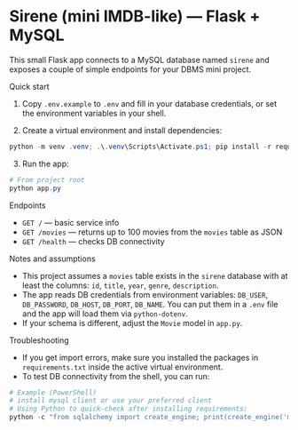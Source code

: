 # Sirene (mini IMDB-like) — Flask + MySQL

This small Flask app connects to a MySQL database named `sirene` and exposes a couple of simple endpoints for your DBMS mini project.

Quick start

1. Copy `.env.example` to `.env` and fill in your database credentials, or set the environment variables in your shell.

2. Create a virtual environment and install dependencies:

```powershell
python -m venv .venv; .\.venv\Scripts\Activate.ps1; pip install -r requirements.txt
```

3. Run the app:

```powershell
# From project root
python app.py
```

Endpoints

- `GET /` — basic service info
- `GET /movies` — returns up to 100 movies from the `movies` table as JSON
- `GET /health` — checks DB connectivity

Notes and assumptions

- This project assumes a `movies` table exists in the `sirene` database with at least the columns: `id`, `title`, `year`, `genre`, `description`.
- The app reads DB credentials from environment variables: `DB_USER`, `DB_PASSWORD`, `DB_HOST`, `DB_PORT`, `DB_NAME`. You can put them in a `.env` file and the app will load them via `python-dotenv`.
- If your schema is different, adjust the `Movie` model in `app.py`.

Troubleshooting

- If you get import errors, make sure you installed the packages in `requirements.txt` inside the active virtual environment.
- To test DB connectivity from the shell, you can run:

```powershell
# Example (PowerShell)
# install mysql client or use your preferred client
# Using Python to quick-check after installing requirements:
python -c "from sqlalchemy import create_engine; print(create_engine('mysql+pymysql://user:pass@host:3306/sirene'))"
```